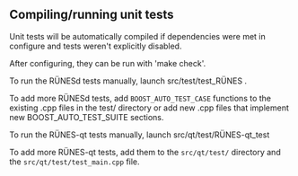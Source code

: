 Compiling/running unit tests
------------------------------------

Unit tests will be automatically compiled if dependencies were met in configure
and tests weren't explicitly disabled.

After configuring, they can be run with 'make check'.

To run the RÜNESd tests manually, launch src/test/test_RÜNES .

To add more RÜNESd tests, add `BOOST_AUTO_TEST_CASE` functions to the existing
.cpp files in the test/ directory or add new .cpp files that
implement new BOOST_AUTO_TEST_SUITE sections.

To run the RÜNES-qt tests manually, launch src/qt/test/RÜNES-qt_test

To add more RÜNES-qt tests, add them to the `src/qt/test/` directory and
the `src/qt/test/test_main.cpp` file.
